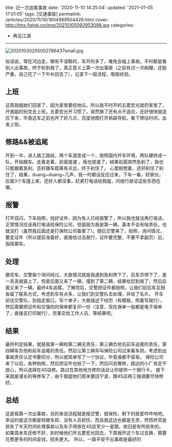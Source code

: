 title: 记一次追尾事故
date: '2020-11-10 14:25:04'
updated: '2021-01-05 17:01:05'
tags: [交通事故]
permalink: /articles/2020/11/10/1604989504426.html
cover: http://tmx.fishpi.cn/img/20210105092953098.jpg
categories: 
- 再见江湖

---
![20201030205002786437small.jpg](http://tmx.fishpi.cn/img/20210105092953098.jpg)

俗话说，常在河边走，哪有不湿鞋的，车开的多了，难免会碰上事故。平时都是看别人出事故，终于轮到我了。真正意义上第一次出事故（之前有过一次剐蹭，还挺严重，自己花了一下午补回去了），记录下一般流程，吸取经验。

## 上班

这周我姐她们回家了，因为家里要挖地瓜，所以我平时开的五菱宏光就扔家里了，开我姐的别克去上班，五菱宏光开习惯了，突然换了还有点不适应，还好很快就适应下来，毕竟这车之前也开了好几次，百度地图打开熟路导航，看下预估时间，出发上班。

## 修路&&被追尾

开到一半，进入施工路段，两个车道变成一个，按照国内开车环境，两队硬挤成一队，开始跟车。走着走着，前面提速 ，我也提速了，结果前面突然急刹了，我也只能跟着急刹，还好跟车距离有点远，终于刹住了。
心里刚想着，还好刹住了刹住了，结果，duang\~duang\~几声，我一时都没反应过来，下车一看，好家伙，后面3个车撞上来，还好人都没事，赶紧打电话给我姐，问她行驶证这些东西在哪。

## 报警

打开双闪，下车拍照，找好证件，因为有人已经报警了，所以我也就没再打电话，正常情况应该再打电话给保险公司，但是因为我是第一辆，基本不会有啥责任，也就没打（虽然我后面还是打保险公司备案了）。随后交警来了，拍照，询问情况，要走证件（所以提前准备好，直接给过去就行，证件要完整，不要不拿副页）后，指挥挪车。

## 处理

挪完车，交警挨个询问经过，大致情况就是我遇到急刹停下了，后车页停下了，差一丢丢就装上了，但是后面又来了一辆，撞到了第二辆，结果给怼到我了，然后后面又来了一辆，最终4车追尾。了解完后，交警把证件都拍照，让我们前后车互相各留了联系方式，考虑到车有点多，让我们到交警队去处理，并给了名片。
开车前往交警队，到指定窗口，写个单子，大致描述下经历（有模板，照着写就行），然后需要把证件和交强险的保单都复印一份（注意，现在保单一般都是电子保单了，直接去打印就行），完事交给工作人员，等结果吧。

## 结果

最终判定结果，就是我第一辆和第二辆无责任，第三辆负他去前车追尾的责任，第四辆车负他和前车追尾的责任。然后让第三辆车叫保险公司过来看车损。考虑到出事故责任认定书要扣分，所以就简单写了一个协议，毕竟谁都不容易。
保险公司来了以后，各种拍照，然后把证件也拍了一下，然后问去哪修，路边的小厂肯定不放心，所以选择在4S店修。路过在其他地方修的话会让你提供一个银行卡。
接下来就是漫长的等修车了，由于我姐他们周末要回宁波，跟4S店再三强调要尽快修好。

## 总结

这是我第一次出事故，总的来说流程就是报交警，报保险，剩下的就爱咋咋地吧。
幸运的是这次都是轻微车损，没有人员损伤，而且我这边也都是无责，然而终究是损失了半天时间处理事故以及车子得放在4S店至少一星期，依旧是有所损失的。如果周末车还修不好，到时候他们开五菱宏光回去，下周我开这个车过去换，需要花费更多的时间金钱，损失更大。
所以，一路平安不出事故是最好的

